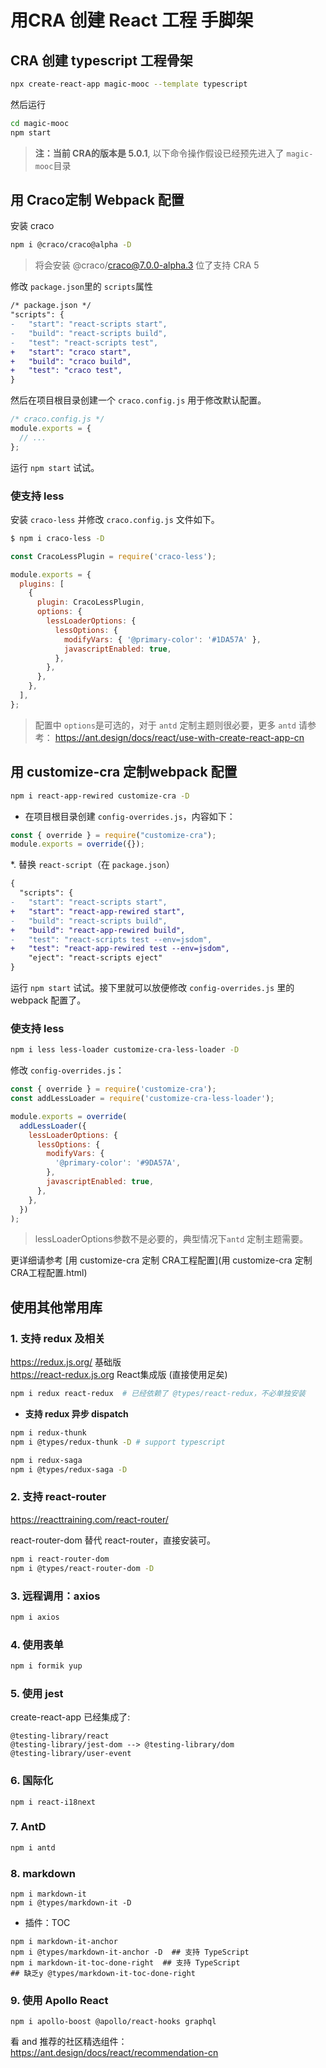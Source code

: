 # 用CRA 创建 React 工程 手脚架

## CRA 创建 typescript 工程骨架

```bash
npx create-react-app magic-mooc --template typescript
```

然后运行

```bash
cd magic-mooc
npm start
```

> **注：当前 CRA的版本是 5.0.1**, 以下命令操作假设已经预先进入了 `magic-mooc`目录

## 用 Craco定制 Webpack 配置

安装 craco 

```bash
npm i @craco/craco@alpha -D
```

> 将会安装 @craco/craco@7.0.0-alpha.3 位了支持 CRA 5

修改 `package.json`里的 `scripts`属性

```diff
/* package.json */
"scripts": {
-   "start": "react-scripts start",
-   "build": "react-scripts build",
-   "test": "react-scripts test",
+   "start": "craco start",
+   "build": "craco build",
+   "test": "craco test",
}
```

然后在项目根目录创建一个 `craco.config.js` 用于修改默认配置。

```js
/* craco.config.js */
module.exports = {
  // ...
};
```

运行 `npm start` 试试。

### 使支持 less

安装 `craco-less` 并修改 `craco.config.js` 文件如下。

```bash
$ npm i craco-less -D
```

```javascript
const CracoLessPlugin = require('craco-less');

module.exports = {
  plugins: [
    {
      plugin: CracoLessPlugin,
      options: {
        lessLoaderOptions: {
          lessOptions: {
            modifyVars: { '@primary-color': '#1DA57A' },
            javascriptEnabled: true,
          },
        },
      },
    },
  ],
};
```

> 配置中 `options`是可选的，对于 `antd` 定制主题则很必要，更多 `antd` 请参考： https://ant.design/docs/react/use-with-create-react-app-cn


## 用 customize-cra 定制webpack 配置

```bash
npm i react-app-rewired customize-cra -D
```

* 在项目根目录创建 `config-overrides.js`，内容如下：

```javascript
const { override } = require("customize-cra");
module.exports = override({});
```
*. 替换 `react-script`（在 `package.json`）

```diff
{
  "scripts": {
-   "start": "react-scripts start",
+   "start": "react-app-rewired start",
-   "build": "react-scripts build",
+   "build": "react-app-rewired build",
-   "test": "react-scripts test --env=jsdom",
+   "test": "react-app-rewired test --env=jsdom",
    "eject": "react-scripts eject"
}
```
运行 `npm start` 试试。接下里就可以放便修改 `config-overrides.js` 里的webpack 配置了。

### 使支持 less

```bash
npm i less less-loader customize-cra-less-loader -D
```
修改 `config-overrides.js`：
```javascript
const { override } = require('customize-cra');
const addLessLoader = require('customize-cra-less-loader');

module.exports = override(
  addLessLoader({
    lessLoaderOptions: {
      lessOptions: {
        modifyVars: {
          '@primary-color': '#9DA57A',
        },
        javascriptEnabled: true,
      },
    },
  })
);
```
> lessLoaderOptions参数不是必要的，典型情况下`antd` 定制主题需要。

更详细请参考 [用 customize-cra 定制 CRA工程配置](用 customize-cra 定制 CRA工程配置.html)



## 使用其他常用库

### 1. 支持 redux 及相关

https://redux.js.org/ 基础版  
https://react-redux.js.org React集成版 (直接使用足矣)

```bash
npm i redux react-redux  # 已经依赖了 @types/react-redux，不必单独安装
```

* **支持 redux 异步 dispatch**

```bash
npm i redux-thunk
npm i @types/redux-thunk -D # support typescript

npm i redux-saga
npm i @types/redux-saga -D
```

### 2. 支持 react-router

https://reacttraining.com/react-router/

react-router-dom  替代 react-router，直接安装可。

```bash
npm i react-router-dom
npm i @types/react-router-dom -D
```

### 3. 远程调用：axios

```bash
npm i axios
```

### 4. 使用表单

```bash
npm i formik yup
```

### 5. 使用 jest

create-react-app 已经集成了:
```
@testing-library/react
@testing-library/jest-dom --> @testing-library/dom
@testing-library/user-event
```

### 6. 国际化

```shell
npm i react-i18next
```

### 7. AntD
```bash
npm i antd
```

### 8. markdown

```
npm i markdown-it
npm i @types/markdown-it -D
```

* 插件：TOC

```
npm i markdown-it-anchor
npm i @types/markdown-it-anchor -D  ## 支持 TypeScript
npm i markdown-it-toc-done-right  ## 支持 TypeScript
## 缺乏y @types/markdown-it-toc-done-right
```

### 9. 使用 Apollo React

```
npm i apollo-boost @apollo/react-hooks graphql
```

看 and 推荐的社区精选组件： https://ant.design/docs/react/recommendation-cn